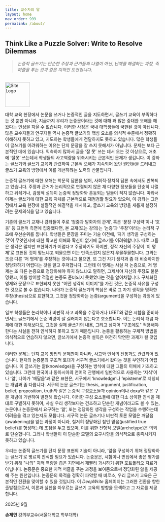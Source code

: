 ```yaml
---
title: 교수자의 말
layout: home
nav_order: 999
permalink: /about/
---
```


## Think Like a Puzzle Solver: Write to Resolve Dilemmas

> *논증적 글쓰기는 단순한 주장과 근거들의 나열이 아닌, 난제를 해결하는 과정, 즉 퍼즐을 푸는 것과 같은 지적인 도전입니다.*

<br>

<img src="{{ site.baseurl }}/assets/images/logo.png" alt="Site Logo" width="80" height="auto">

대학 교육 현장에서 논문을 쓰거나 논증적인 글을 지도하면서, 글쓰기 교육이 부족하다는 것 뿐만 아니라, 지금까지 우리가 논증문이라는 것에 대해 꽤 많은 중대한 오해를 해 왔다는 인상을 지울 수 없습니다. 이러한 사정은 국내 대학생들에 국한된 것이 아닙니다. 많은 교수자들과 연구자들 역시 논증적 글쓰기의 핵심 요소를 의식적 수준에서 정확히 이해하지 못하고 있고, 지도하는 학생들에게 전달하지도 못하고 있습니다. 많은 학생들이 글쓰기를 어려워하는 이유는 단지 문장을 잘 쓰지 못해서가 아닙니다. 문제는 보다 근본적인 데에 있습니다. 익숙하지 많아서 글을 ‘잘 못’ 쓰는 데서 오는 것 이상으로, 애초에 ‘잘못’ 쓰는데서 학생들의 사고역량을 위축시키는 근본적인 문제가 생깁니다. 이 강좌는 글쓰기와 글쓰기 교육과 관련하여 근본적 오해가 지속되어 왔던 원인들을 드러내고 글쓰기 교육의 방향에서 이를 개선하려는 노력의 산물입니다. 

논증적 글쓰기에 대한 오해는 학문적 담론을 넘어, 사회적·정치적 담론 속에서도 반복되고 있습니다. 주장과 근거가 논리적으로 연결되지 않은 채 다양한 정보들을 단순히 나열하고 뒤섞거나, 감정적 설득이 논증적 정당화와 혼동되는 일들이 적지 않습니다. 따라서 이제는 글쓰기에 대한 교육 자체를 근본적으로 재점검할 필요가 있으며, 이 강좌는 그런 점에서 교육 현장에 실질적인 해결책을 제시하고, 글쓰기 교육의 방향을 새롭게 설정하려는 문제의식을 담고 있습니다.

기존의 글쓰기 교재나 강좌들이 주로 ‘청중과 발화자의 관계’, 혹은 ‘문장 구성력’이나 ‘호응’ 등 표현적 측면에 집중했다면, 본 교재(또는 강의)는 ‘논증’과 ‘주장’이라는 논리적 구조에 우선순위를 둡니다. 학생들은 문장을 꾸미는 기술 이전에, ‘자기 생각을 구성하는 것’이 무엇인지에 대한 확고한 이해와 확신이 없기에 글쓰기를 어려워합니다. 때로 그들은 생각은 많지만 표현하기가 어렵다고 주장하기도 하지만, 정작 자신의 주장이 '이 명제'로 표현된 것이 맞느냐고 되물으면 이는 만족스럽지 않은지 우물쭈물합니다. 그와는 조금 다른 '저 명제'를 주장하는 것이냐고 물으면, 또 그건 자기 생각과 좀 더 비슷하지만 정당화하기 어렵다는 것을 알고 주저합니다. 그런데 이 명제는 사실 저 논증으로, 저 명제는 또 다른 논증으로 정당화해야 하지 않느냐고 말하면, 그제서야 자신의 주장도 불분명했고, 이를 방어할 적절한 논증도 준비되지 못했었다는 것을 알아차립니다. 구체화된 명제와 문장으로 표현되지 못한 "어떤 생각의 이미지"를 가진 것은, 논증적 사유를 구성한 것으로 볼 수 없습니다. 나아가 논증적 글쓰기의 핵심은 바로 그 자기 생각을 명확한 주장(thesis)으로 표현하고, 그것을 정당화하는 논증(argument)을 구성하는 과정에 있습니다.

일부 학생들은 논리학이나 비판적 사고 과목을 수강하거나 LEET와 같은 시험을 준비하면서도 글쓰기에서 논증 역량이 잘 길러지지 않는다고 호소합니다. 이는 논리적 개념 자체에 대한 이해보다도, 그것을 실제 글쓰기의 내용, 그리고 심지어 "구조에도" 적용해야 한다는 사실을 전혀 인식하지 못하고 있기 때문입니다. 논증을 활용하는 구체적 방법을 의식적으로 연습하지 않으면, 글쓰기에서 논증적 설득은 여전히 막연한 과제가 될 것입니다.

이러한 문제는 단지 교육 방법의 문제만이 아니라, 사고와 인식의 전통과도 관련되어 있습니다. 현재의 논증문의 구조적 토대가 서구적 글쓰기에서 왔다는 것을 부인하기 어렵습니다. 이 글쓰기는 앎(knowledge)을 구성하는 방식에 대한 그들의 이해에 기초하고 있습니다. 그런데 한국이나 동아시아의 언어적 관행에서 일반적으로 사용하는 ‘지식’이나 ‘앎’, 나아가 '깨달음'과 같은 표현은, 서구에서 ‘knowledge’나 ‘episteme’로 지칭되는 개념과 좀 다릅니다. 서구의 논문 글쓰기는 thesis, argument, justification, belief, proposition, truth와 같은 논증적 구성요소들과 opinion이나 doxa와 같은 구분 개념에 기반하여 발전해 왔습니다. 이러한 구성 요소들에 대한 다소 상이한 인식을 제대로 구별하지 못하여, 사실 우리 생각보다는 건조하고 단순한 개념이라고도 볼 수 있는, 논문이나 논증문에서 요구하는 ‘앎’, 또는 정당화된 생각을 구성하는 작업을 수행하는데 어려움을 겪고 있는지도 모릅니다. 서구적 논문 글쓰기나 비판적 토론 모델은 깨달음(awakening)을 얻는 과정이 아니라, 철저히 정당화된 참인 믿음(justified true belief)를 형성하는데 초점을 두고 있으며, 이를 위한 전형적 모델(archetype)은 의외로 단순합니다. 그러나 학생들이 이 단순한 모델의 요구사항을 의식적으로 충족시키지 못하고 있습니다. 

우리는 논증적 글쓰기를 단지 문장 표현의 기술이 아니라, ‘앎을 구성하기 위해 정당화하는 글쓰기’로 명료히 인식할 필요가 있습니다. 논증문은, 시험이나 면접에서 좋은 평가를 받기 위해 "나의" 지적 역량을 좁은 지면에서 재빨리 과시하기 위한 포트폴리오 자료가 아닙니다. 논증문은 중요한 지적 퍼즐을 푸는 과정을 보여줌으로써 정당화된 앎을 제공해 주는 원천입니다. 논증문의 목적을 정확히 파악할 때 비로소, 우리 글쓰기 교육은 근본적인 전환을 맞이할 수 있을 것입니다. 이 *DeepWrite* 홈페이지는 그러한 전환을 향한 출발점으로서, 이론과 실천을 아우르는 글쓰기 교육의 방향을 모색하고 그 자료를 제공합니다.


2025년 9월  

**손제연** 강의부교수(서울대학교 학부대학)

